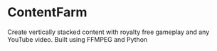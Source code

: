 # ContentFarm
Create vertically stacked content with royalty free gameplay and any YouTube video. 
Built using FFMPEG and Python 
